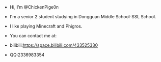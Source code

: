 - Hi, I’m @ChickenPige0n

- I'm a senior 2 student studying in Dongguan Middle School-SSL School.

- I like playing Minecraft and Phigros.
- You can contact me at:
- bilibili:https://space.bilibili.com/433525330
- QQ:2336983354
